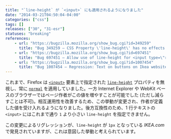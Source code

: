 ```yaml
---
title: "`line-height` が `<input>` にも適用されるようになりました"
date: "2014-03-21T04:50:04-04:00"
categories: ["css"]
tags: []
releases: ["30", "31-esr"]
statuses: "breaking"
references:
    - url: "https://bugzilla.mozilla.org/show_bug.cgi?id=349259"
      title: "Bug 349259 – CSS Property \'line-height\' has no effects on input text fields"
    - url: "https://bugzilla.mozilla.org/show_bug.cgi?id=697451"
      title: "Bug 697451 – Allow use of line-height for <input type=\"reset|button|submit\">"
    - url: "https://bugzilla.mozilla.org/show_bug.cgi?id=1007454"
      title: "Bug 1007454 – Regression: Text on buttons on Ikea website are cut off"
---
```

これまで、Firefox は [`<input>`](https://developer.mozilla.org/docs/Web/HTML/Element/input) 要素上で指定された [`line-height`](https://developer.mozilla.org/docs/Web/CSS/line-height) プロパティを無視し、常に [`normal`](https://developer.mozilla.org/docs/Web/CSS/normal) を適用していました。一方 Internet Explorer や WebKit ベースのブラウザーではページ作者がこの値を増やすことが可能でした (ただし減らすことは不可)。相互運用性を改善するため、この挙動が変更され、作者が定義した値を受け入れるようになりました。後方互換性のため、1 行テキストの `<input>` にはこれまで通り `1` より小さい `line-height` を指定できません。

この変更によるリグレッションが、`line-height` が `1px` となっている *IKEA.com* で発見されていますが、これは意図した挙動と考えられています。
